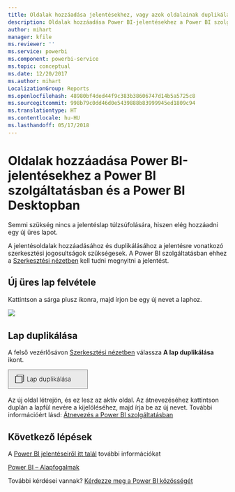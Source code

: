 ```yaml
---
title: Oldalak hozzáadása jelentésekhez, vagy azok oldalainak duplikálása
description: Oldalak hozzáadása Power BI-jelentésekhez a Power BI szolgáltatásban és a Power BI Desktopban
author: mihart
manager: kfile
ms.reviewer: ''
ms.service: powerbi
ms.component: powerbi-service
ms.topic: conceptual
ms.date: 12/20/2017
ms.author: mihart
LocalizationGroup: Reports
ms.openlocfilehash: 48980bf4ded44f9c383b38606747d14b5a5725c8
ms.sourcegitcommit: 998b79c0dd46d0e5439888b83999945ed1809c94
ms.translationtype: HT
ms.contentlocale: hu-HU
ms.lasthandoff: 05/17/2018
---
```

# <a name="add-a-page-to-a-power-bi-report-in-power-bi-service-and-power-bi-desktop"></a>Oldalak hozzáadása Power BI-jelentésekhez a Power BI szolgáltatásban és a Power BI Desktopban
Semmi szükség nincs a jelentéslap túlzsúfolására, hiszen elég hozzáadni egy új üres lapot. 

A jelentésoldalak hozzáadásához és duplikálásához a jelentésre vonatkozó szerkesztési jogosultságok szükségesek. A Power BI szolgáltatásban ehhez a [Szerkesztési nézetben](service-reading-view-and-editing-view.md) kell tudni megnyitni a jelentést. 

## <a name="add-a-new-blank-page"></a>Új üres lap felvétele
Kattintson a sárga plusz ikonra, majd írjon be egy új nevet a laphoz.  

![](media/power-bi-report-add-page/reorderpages2.gif)

## <a name="duplicate-a-page"></a>Lap duplikálása
A felső vezérlősávon [Szerkesztési nézetben](service-interact-with-a-report-in-editing-view.md) válassza **A lap duplikálása** ikont.

![](media/power-bi-report-add-page/pbi_duplicate.png)

Az új oldal létrejön, és ez lesz az aktív oldal. Az átnevezéséhez kattintson duplán a lapfül nevére a kijelöléséhez, majd írja be az új nevet.  További információért lásd: [Átnevezés a Power BI szolgáltatásban](service-rename.md)

## <a name="next-steps"></a>Következő lépések
A [Power BI jelentéseiről itt talál](service-reports.md) további információkat

[Power BI – Alapfogalmak](service-basic-concepts.md)

További kérdései vannak? [Kérdezze meg a Power BI közösségét](http://community.powerbi.com/)

